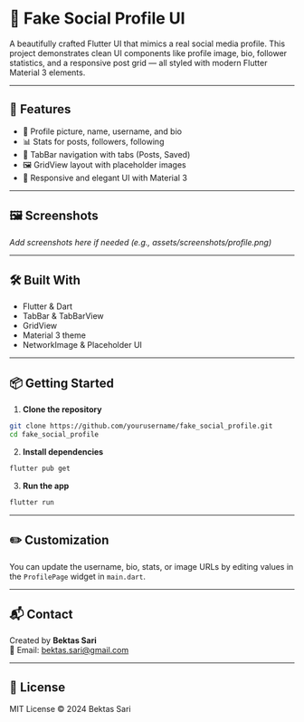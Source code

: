 # 📱 Fake Social Profile UI

A beautifully crafted Flutter UI that mimics a real social media profile. 
This project demonstrates clean UI components like profile image, bio, follower statistics, and a responsive post grid — all styled with modern Flutter Material 3 elements.

---

## 🚀 Features

- 👤 Profile picture, name, username, and bio
- 📊 Stats for posts, followers, following
- 🧭 TabBar navigation with tabs (Posts, Saved)
- 🖼 GridView layout with placeholder images
- 🎨 Responsive and elegant UI with Material 3

---

## 🖼 Screenshots

_Add screenshots here if needed (e.g., assets/screenshots/profile.png)_

---

## 🛠 Built With

- Flutter & Dart  
- TabBar & TabBarView  
- GridView  
- Material 3 theme  
- NetworkImage & Placeholder UI

---

## 📦 Getting Started

1. **Clone the repository**

```bash
git clone https://github.com/yourusername/fake_social_profile.git
cd fake_social_profile
```

2. **Install dependencies**

```bash
flutter pub get
```

3. **Run the app**

```bash
flutter run
```

---

## ✏️ Customization

You can update the username, bio, stats, or image URLs by editing values in the `ProfilePage` widget in `main.dart`.

---

## 📬 Contact

Created by **Bektas Sari**  
📧 Email: [bektas.sari@gmail.com](mailto:bektas.sari@gmail.com)

---

## 📄 License

MIT License © 2024 Bektas Sari


